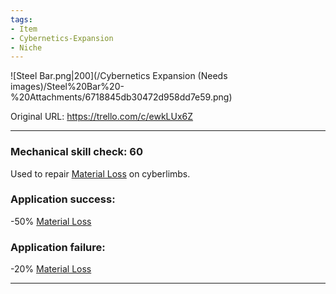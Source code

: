 ```yaml
---
tags:
- Item
- Cybernetics-Expansion
- Niche
---
```


![Steel Bar.png\|200](/Cybernetics Expansion (Needs images)/Steel%20Bar%20-%20Attachments/6718845db30472d958dd7e59.png)

Original URL: https://trello.com/c/ewkLUx6Z

---

### Mechanical skill check: 60

Used to repair [Material Loss](Material%20Loss.md)  on cyberlimbs.

### Application success:

\-50% [Material Loss](Material%20Loss.md)

### Application failure:

\-20% [Material Loss](Material%20Loss.md)

---

